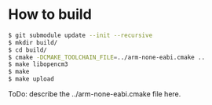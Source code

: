 # How to build

```sh
$ git submodule update --init --recursive
$ mkdir build/
$ cd build/
$ cmake -DCMAKE_TOOLCHAIN_FILE=../arm-none-eabi.cmake ..
$ make libopencm3
$ make 
$ make upload
```
ToDo: describe the ../arm-none-eabi.cmake file here.